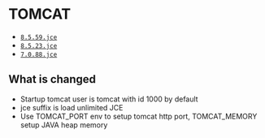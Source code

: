 # TOMCAT

* [`8.5.59.jce`](https://github.com/kuituoshi/docker/blob/master/tomcat/8.5.59.jce/Dockerfile)
* [`8.5.23.jce`](https://github.com/kuituoshi/docker/blob/master/tomcat/8.5.23.jce/Dockerfile)
* [`7.0.88.jce`](https://github.com/kuituoshi/docker/blob/master/tomcat/7.0.88.jce/Dockerfile)


## What is changed

* Startup tomcat user is tomcat with id 1000 by default
* jce suffix is load unlimited JCE 
* Use TOMCAT_PORT env to setup tomcat http port, TOMCAT_MEMORY setup JAVA heap memory